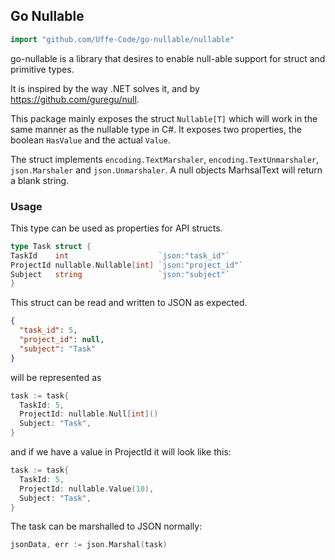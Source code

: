 ## Go Nullable

```go
import "github.com/Uffe-Code/go-nullable/nullable"
```

go-nullable is a library that desires to enable null-able support for struct and primitive types.

It is inspired by the way .NET solves it, and by https://github.com/guregu/null.

This package mainly exposes the struct `Nullable[T]` which will work in the same manner as the nullable
type in C#. It exposes two properties, the boolean `HasValue` and the actual `Value`.

The struct implements `encoding.TextMarshaler`, `encoding.TextUnmarshaler`, `json.Marshaler` and `json.Unmarshaler`.
A null objects MarhsalText will return a blank string.

### Usage

This type can be used as properties for API structs.

```go
type Task struct {
TaskId    int                    `json:"task_id"`
ProjectId nullable.Nullable[int] `json:"project_id"`
Subject   string                 `json:"subject"`
}
```

This struct can be read and written to JSON as expected.

```json
{
  "task_id": 5,
  "project_id": null,
  "subject": "Task"
}
```

will be represented as

```go
task := task{
  TaskId: 5,
  ProjectId: nullable.Null[int]()
  Subject: "Task",
}
```

and if we have a value in ProjectId it will look like this:

```go
task := task{
  TaskId: 5,
  ProjectId: nullable.Value(10),
  Subject: "Task",
}
```

The task can be marshalled to JSON normally:

```go
jsonData, err := json.Marshal(task)
```
